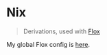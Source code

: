 # Nix

> Derivations, used with [Flox](https://flox.dev)

My global Flox config is [here](https://github.com/nikitavoloboev/.flox).
